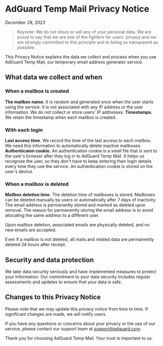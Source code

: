 # AdGuard Temp Mail Privacy Notice
*December 28, 2023*

> Keynote: We do not share or sell any of your personal data. We are proud to say that we are one of the fighters for users' privacy and we are strongly committed to this principle and to being as transparent as possible.

This Privacy Notice explains the data we collect and process when you use AdGuard Temp Mail, our temporary email address generator service.

## What data we collect and when

### When a mailbox is created

**The mailbox name.** It is random and generated once when the user starts using the service. It is not associated with any IP address or the user information. We do not collect or store users' IP addresses.
**Timestamps.** We retain the timestamp when each mailbox is created.

### With each login

**Last access time.** We record the time of the last access to each mailbox. We need this information to automatically delete inactive mailboxes.
**Authenticaion cookie.** An authentication cookie is a small file that is sent to the user's browser after they log in to AdGuard Temp Mail. It helps us recognize the user, so they don't have to keep entering their login details every time they use the service. An authentication cookie is stored on the user's device.

### When a mailbox is deleted

**Mailbox deletion time.** The deletion time of mailboxes is stored. Mailboxes can be deleted manually by users or automatically after 7 days of inactivity. The email address is permanently stored and marked as deleted upon removal. The reason for permanently storing the email address is to avoid allocating the same address to a different user.

Upon mailbox deletion, associated emails are physically deleted, and no new emails are accepted.

Even if a mailbox is not deleted, all mails and related data are permanently deleted 24 hours after receipt.

## Security and data protection

We take data security seriously and have implemented measures to protect your information. Our commitment to your data security includes regular assessments and updates to ensure that your data is safe.

## Changes to this Privacy Notice

Please note that we may update this privacy notice from time to time. If significant changes are made, we will notify users.

If you have any questions or concerns about your privacy or the use of our service, please contact our support team at <support@adguard.com>.

Thank you for choosing AdGuard Temp Mail. Your trust is important to us.
